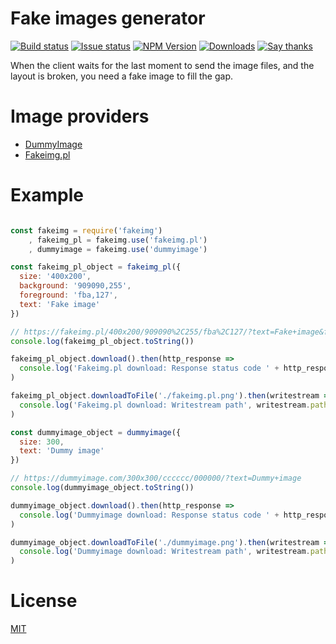 Fake images generator
=====================

  [![Build status][circle-ci-badge]][circle-ci]
  [![Issue status][gh-issues-badge]][gh-issues]
  [![NPM Version][npm-module-version-badge]][npm-module]
  [![Downloads][npm-downloads-total-badge]][npm-module]
  [![Say thanks][saythanks-badge]][saythanks-to]

When the client waits for the last moment to send the image files, and the layout is broken, you need a fake image to fill the gap.

Image providers
===============

- [DummyImage][dummyimage-url]
- [Fakeimg.pl][fakeimg-pl-url]

Example
=======

```javascript

const fakeimg = require('fakeimg')
    , fakeimg_pl = fakeimg.use('fakeimg.pl')
    , dummyimage = fakeimg.use('dummyimage')

const fakeimg_pl_object = fakeimg_pl({
  size: '400x200',
  background: '909090,255',
  foreground: 'fba,127',
  text: 'Fake image'
})

// https://fakeimg.pl/400x200/909090%2C255/fba%2C127/?text=Fake+image&font_name=yanone&font_size=50
console.log(fakeimg_pl_object.toString())

fakeimg_pl_object.download().then(http_response =>
  console.log('Fakeimg.pl download: Response status code ' + http_response.statusCode)
)

fakeimg_pl_object.downloadToFile('./fakeimg.pl.png').then(writestream =>
  console.log('Fakeimg.pl download: Writestream path', writestream.path)
)

const dummyimage_object = dummyimage({
  size: 300,
  text: 'Dummy image'
})

// https://dummyimage.com/300x300/cccccc/000000/?text=Dummy+image
console.log(dummyimage_object.toString())

dummyimage_object.download().then(http_response =>
  console.log('Dummyimage download: Response status code ' + http_response.statusCode)
)

dummyimage_object.downloadToFile('./dummyimage.png').then(writestream =>
  console.log('Dummyimage download: Writestream path', writestream.path)
)

```

License
=======

  [MIT][LICENSE]

[dummyimage-url]: https://dummyimage.com/
[fakeimg-pl-url]: https://fakeimg.pl/
[circle-ci]: https://circleci.com/gh/dptole/fakeimg
[circle-ci-badge]: https://img.shields.io/circleci/project/dptole/fakeimg.svg
[gh-issues]: https://github.com/dptole/fakeimg/issues
[gh-issues-badge]: https://img.shields.io/github/issues-raw/dptole/fakeimg.svg
[npm-module]: https://www.npmjs.org/package/fakeimg
[npm-module-version-badge]: https://img.shields.io/npm/v/fakeimg.svg
[npm-downloads-total-badge]: https://img.shields.io/npm/dt/fakeimg.svg
[saythanks-badge]: https://img.shields.io/badge/say%20thanks-%E3%83%84-44cc11.svg
[saythanks-to]: https://saythanks.io/to/dptole
[LICENSE]: LICENSE
